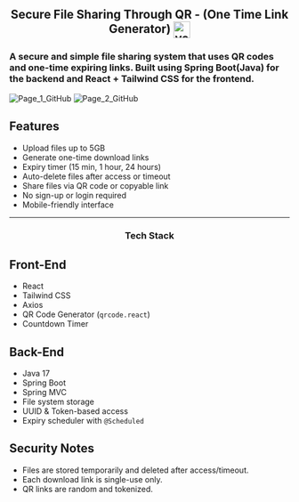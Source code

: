 <h2 align="center">Secure File Sharing Through QR - (One Time Link Generator) <img align="center" src="https://cdn-icons-png.flaticon.com/512/12393/12393250.png" alt="venkatreddy" height="30" width="30" /></h2>
<h3>A secure and simple file sharing system that uses QR codes and one-time expiring links. Built using Spring Boot(Java) for the backend and React + Tailwind CSS for the frontend.</h3>

![Page_1_GitHub](https://github.com/user-attachments/assets/e11c1064-852d-4c23-ac41-593c0282dcc7)
![Page_2_GitHub](https://github.com/user-attachments/assets/30930398-abef-4e36-ba14-36ae4c5d4f2f)

## Features

- Upload files up to 5GB
- Generate one-time download links
- Expiry timer (15 min, 1 hour, 24 hours)
- Auto-delete files after access or timeout
- Share files via QR code or copyable link
- No sign-up or login required
- Mobile-friendly interface

---
<h3 align="center">Tech Stack</h3>

## Front-End
- React
- Tailwind CSS
- Axios
- QR Code Generator (`qrcode.react`)
- Countdown Timer

## Back-End
- Java 17
- Spring Boot
- Spring MVC
- File system storage
- UUID & Token-based access
- Expiry scheduler with `@Scheduled`

## Security Notes
- Files are stored temporarily and deleted after access/timeout.
- Each download link is single-use only.
- QR links are random and tokenized.
